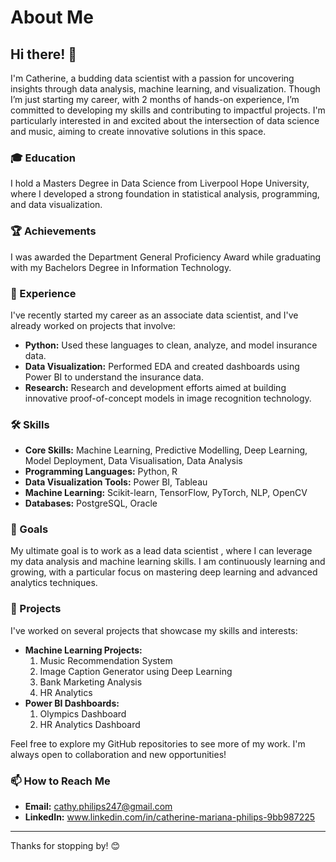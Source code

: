 # About Me

## Hi there! 👋

I'm Catherine, a budding data scientist with a passion for uncovering insights through data analysis, machine learning, and visualization. Though I’m just starting my career, with 2 months of hands-on experience, I’m committed to developing my skills and contributing to impactful projects. I'm particularly interested in and excited about the intersection of data science and music, aiming to create innovative solutions in this space.

### 🎓 Education

I hold a Masters Degree in Data Science from Liverpool Hope University, where I developed a strong foundation in statistical analysis, programming, and data visualization.

### 🏆 Achievements

I was awarded the Department General Proficiency Award while graduating with my Bachelors Degree in Information Technology.

### 💼 Experience

I've recently started my career as an associate data scientist, and I've already worked on projects that involve:

- **Python:** Used these languages to clean, analyze, and model insurance data.
- **Data Visualization:** Performed EDA and created dashboards using Power BI to understand the insurance data.
- **Research:** Research and development efforts aimed at building innovative proof-of-concept models in image recognition technology.


### 🛠️ Skills
- **Core Skills:** Machine Learning, Predictive Modelling, Deep Learning, Model Deployment, Data Visualisation, Data Analysis
- **Programming Languages:** Python, R
- **Data Visualization Tools:** Power BI, Tableau
- **Machine Learning:** Scikit-learn, TensorFlow, PyTorch, NLP, OpenCV
- **Databases:** PostgreSQL, Oracle

### 🎯 Goals

My ultimate goal is to work as a lead data scientist , where I can leverage my data analysis and machine learning skills. I am continuously learning and growing, with a particular focus on mastering deep learning and advanced analytics techniques.

### 🌟 Projects

I've worked on several projects that showcase my skills and interests:

- **Machine Learning Projects:**
    1) Music Recommendation System
    2) Image Caption Generator using Deep Learning
    3) Bank Marketing Analysis
    4) HR Analytics
- **Power BI Dashboards:**
    1) Olympics Dashboard
    2) HR Analytics Dashboard

Feel free to explore my GitHub repositories to see more of my work. I'm always open to collaboration and new opportunities!

### 📫 How to Reach Me

- **Email:** cathy.philips247@gmail.com
- **LinkedIn:** www.linkedin.com/in/catherine-mariana-philips-9bb987225
  
---

Thanks for stopping by! 😊
